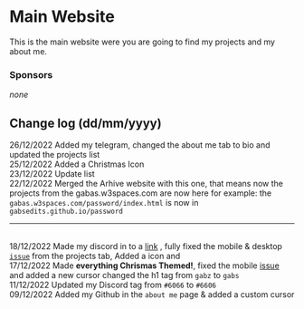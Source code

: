 # Main Website
This is the main website were you are going to find my projects and my about me.
### Sponsors
*none*


## Change log (dd/mm/yyyy)
26/12/2022 Added my telegram, changed the about me tab to bio and updated the projects list
<br>25/12/2022  Added a Christmas Icon
<br>23/12/2022 Update list
<br>22/12/2022 Merged the Arhive website with this one, that means now the projects from the gabas.w3spaces.com are now here for example: the `gabas.w3spaces.com/password/index.html` is now in `gabsedits.github.io/password`

---

<br>18/12/2022 Made my discord in to a <a href="https://discordapp.com/users/841649648606249021" target="_blank" rel="noopener">link</a> , fully fixed the mobile & desktop <a href="https://github.com/GabsEdits/website/issues/1" target="_blank" rel="noopener">`issue`</a> from the projects tab, Added a icon and 
<br> 17/12/2022 Made **everything Chrismas Themed!**, fixed the mobile <a href="https://github.com/GabsEdits/website/issues/1" target="_blank" rel="noopener">issue</a> and added a new cursor changed the h1 tag from `gabz` to `gabs`
<br>11/12/2022 Updated my Discord tag from `#6066` to `#6606`
<br>09/12/2022 Added my Github in the `about me` page & added a custom cursor</br>

